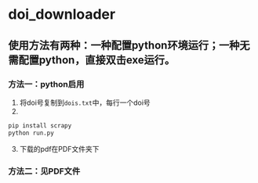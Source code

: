 # doi_downloader
## 使用方法有两种：一种配置python环境运行；一种无需配置python，直接双击exe运行。
### 方法一：python启用
1. 将doi号复制到```dois.txt```中，每行一个doi号
2.
```bash
pip install scrapy
python run.py
```
3. 下载的pdf在PDF文件夹下

### 方法二：见PDF文件
